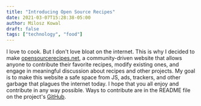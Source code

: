 ```yaml
---
title: "Introducing Open Source Recipes"
date: 2021-03-07T15:28:38-05:00
author: Milosz Kowal
draft: false
tags: ["technology", "food"]
---
```


I love to cook. But I don't love bloat on the internet. This is why I decided to make [opensourcerecipes.net](https://opensourcerecipes.net/), a community-driven website that allows anyone to contribute their favorite recipes, modify existing ones, and engage in meaningful discussion about recipes and other projects. My goal is to make this website a safe space from JS, ads, trackers, and other garbage that plagues the internet today. I hope that you all enjoy and contribute in any way possible. Ways to contribute are in the README file on the project's [GitHub](https://github.com/miloszkowal/opensourcerecipes.net).
